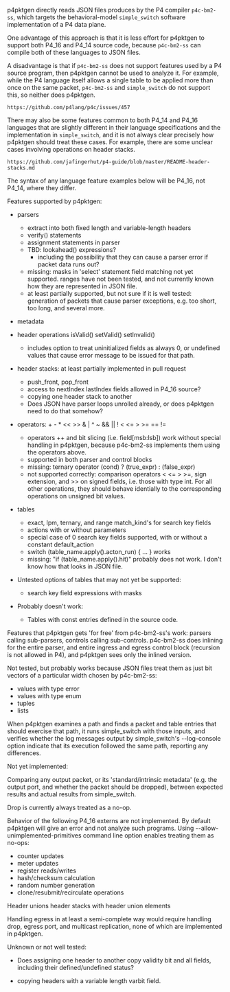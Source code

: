 p4pktgen directly reads JSON files produces by the P4 compiler
`p4c-bm2-ss`, which targets the behavioral-model `simple_switch`
software implementation of a P4 data plane.

One advantage of this approach is that it is less effort for p4pktgen
to support both P4_16 and P4_14 source code, because `p4c-bm2-ss` can
compile both of these languages to JSON files.

A disadvantage is that if `p4c-bm2-ss` does not support features used
by a P4 source program, then p4pktgen cannot be used to analyze it.
For example, while the P4 language itself allows a single table to be
applied more than once on the same packet, `p4c-bm2-ss` and
`simple_switch` do not support this, so neither does p4pktgen.

    https://github.com/p4lang/p4c/issues/457

There may also be some features common to both P4_14 and P4_16
languages that are slightly different in their language specifications
and the implementation in `simple_switch`, and it is not always clear
precisely how p4pktgen should treat these cases.  For example, there
are some unclear cases involving operations on header stacks.

    https://github.com/jafingerhut/p4-guide/blob/master/README-header-stacks.md

The syntax of any language feature examples below will be P4_16, not
P4_14, where they differ.


Features supported by p4pktgen:

+ parsers
  + extract into both fixed length and variable-length headers
  + verify() statements
  + assignment statements in parser
  + TBD: lookahead() expressions?
    + including the possibility that they can cause a parser error if
      packet data runs out?
  + missing: masks in 'select' statement field matching not yet
    supported.  ranges have not been tested, and not currently known how
    they are represented in JSON file.
  + at least partially supported, but not sure if it is well tested:
    generation of packets that cause parser exceptions, e.g. too short,
    too long, and several more.

+ metadata
+ header operations isValid() setValid() setInvalid()
  + includes option to treat uninitialized fields as always 0, or
    undefined values that cause error message to be issued for that
    path.

+ header stacks: at least partially implemented in pull request
  + push_front, pop_front
  + access to nextIndex lastIndex fields allowed in P4_16 source?
  + copying one header stack to another
  + Does JSON have parser loops unrolled already, or does p4pktgen
    need to do that somehow?

+ operators: + - * << >> & | ^ ~ && || ! < <= > >= == !=
  + operators ++ and bit slicing (i.e. field[msb:lsb]) work without
    special handling in p4pktgen, because p4c-bm2-ss implements them
    using the operators above.
  + supported in both parser and control blocks
  + missing: ternary operator (cond) ? (true_expr) : (false_expr)
  + not supported correctly: comparison operators < <= > >=, sign
    extension, and >> on signed fields, i.e. those with type int<W>.
    For all other operations, they should behave identially to the
    corresponding operations on unsigned bit<W> values.

+ tables
  + exact, lpm, ternary, and range match_kind's for search key fields
  + actions with or without parameters
  + special case of 0 search key fields supported, with or without a
    constant default_action
  + switch (table_name.apply().acton_run) { ... } works
  + missing: "if (table_name.apply().hit)" probably does not work.  I
    don't know how that looks in JSON file.
+ Untested options of tables that may not yet be supported:
  + search key field expressions with masks
+ Probably doesn't work:
  + Tables with const entries defined in the source code.

Features that p4pktgen gets 'for free' from p4c-bm2-ss's work: parsers
calling sub-parsers, controls calling sub-controls.  p4c-bm2-ss does
inlining for the entire parser, and entire ingress and egress control
block (recursion is not allowed in P4), and p4pktgen sees only the
inlined version.

Not tested, but probably works because JSON files treat them as just
bit vectors of a particular width chosen by p4c-bm2-ss:

+ values with type error
+ values with type enum
+ tuples
+ lists

When p4pktgen examines a path and finds a packet and table entries
that should exercise that path, it runs simple_switch with those
inputs, and verifies whether the log messages output by
simple_switch's --log-console option indicate that its execution
followed the same path, reporting any differences.

Not yet implemented:

Comparing any output packet, or its 'standard/intrinsic metadata'
(e.g. the output port, and whether the packet should be dropped),
between expected results and actual results from simple_switch.

Drop is currently always treated as a no-op.

Behavior of the following P4_16 externs are not implemented.  By
default p4pktgen will give an error and not analyze such programs.
Using --allow-unimplemented-primitives command line option enables
treating them as no-ops:

+ counter updates
+ meter updates
+ register reads/writes
+ hash/checksum calculation
+ random number generation
+ clone/resubmit/recirculate operations

Header unions
header stacks with header union elements

Handling egress in at least a semi-complete way would require handling
drop, egress port, and multicast replication, none of which are
implemented in p4pktgen.

Unknown or not well tested:

+ Does assigning one header to another copy validity bit and all
  fields, including their defined/undefined status?

+ copying headers with a variable length varbit field.
